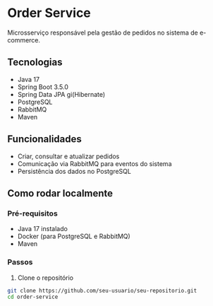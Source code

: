 # Order Service

Microsserviço responsável pela gestão de pedidos no sistema de e-commerce.

## Tecnologias

- Java 17
- Spring Boot 3.5.0
- Spring Data JPA gi(Hibernate)
- PostgreSQL
- RabbitMQ
- Maven

## Funcionalidades

- Criar, consultar e atualizar pedidos
- Comunicação via RabbitMQ para eventos do sistema
- Persistência dos dados no PostgreSQL

## Como rodar localmente

### Pré-requisitos

- Java 17 instalado
- Docker (para PostgreSQL e RabbitMQ)
- Maven

### Passos

1. Clone o repositório

```bash
git clone https://github.com/seu-usuario/seu-repositorio.git
cd order-service
